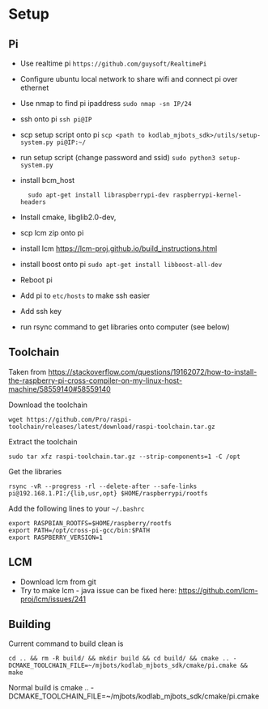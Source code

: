 # Setup

## Pi
* Use realtime pi `https://github.com/guysoft/RealtimePi`
* Configure ubuntu local network to share wifi and connect pi over ethernet
* Use nmap to find pi ipaddress `sudo nmap -sn IP/24`
* ssh onto pi `ssh pi@IP`
* scp setup script onto pi `scp <path to kodlab_mjbots_sdk>/utils/setup-system.py pi@IP:~/`
* run setup script (change password and ssid) `sudo python3 setup-system.py`
* install bcm_host

        sudo apt-get install libraspberrypi-dev raspberrypi-kernel-headers
* Install cmake, libglib2.0-dev, 
* scp lcm zip onto pi
* install lcm https://lcm-proj.github.io/build_instructions.html
* install boost onto pi `sudo apt-get install libboost-all-dev`
* Reboot pi
* Add pi to `etc/hosts` to make ssh easier
* Add ssh key
* run rsync command to get libraries onto computer (see below)


## Toolchain
Taken from https://stackoverflow.com/questions/19162072/how-to-install-the-raspberry-pi-cross-compiler-on-my-linux-host-machine/58559140#58559140

Download the toolchain

    wget https://github.com/Pro/raspi-toolchain/releases/latest/download/raspi-toolchain.tar.gz

Extract the toolchain

    sudo tar xfz raspi-toolchain.tar.gz --strip-components=1 -C /opt

Get the libraries

    rsync -vR --progress -rl --delete-after --safe-links pi@192.168.1.PI:/{lib,usr,opt} $HOME/raspberrypi/rootfs

Add the following lines to your `~/.bashrc`

    export RASPBIAN_ROOTFS=$HOME/raspberry/rootfs
    export PATH=/opt/cross-pi-gcc/bin:$PATH
    export RASPBERRY_VERSION=1


## LCM
* Download lcm from git
* Try to make lcm - java issue can be fixed here: https://github.com/lcm-proj/lcm/issues/241 

## Building
Current command to build clean is

    cd .. && rm -R build/ && mkdir build && cd build/ && cmake .. -DCMAKE_TOOLCHAIN_FILE=~/mjbots/kodlab_mjbots_sdk/cmake/pi.cmake && make

Normal build is 
    cmake .. -DCMAKE_TOOLCHAIN_FILE=~/mjbots/kodlab_mjbots_sdk/cmake/pi.cmake